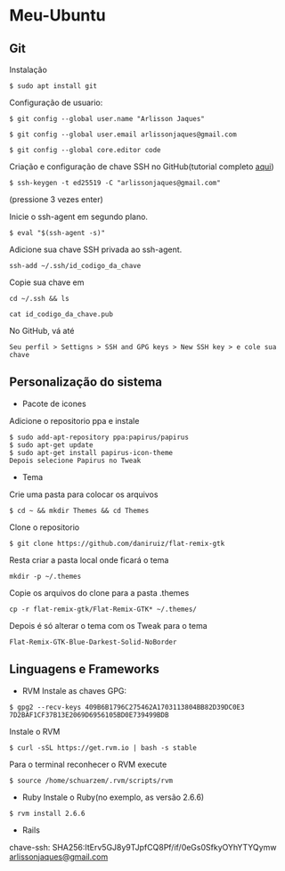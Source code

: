 # Meu-Ubuntu

## Git

Instalação
```
$ sudo apt install git
```
Configuração de usuario:
```
$ git config --global user.name "Arlisson Jaques"
```
```
$ git config --global user.email arlissonjaques@gmail.com
```
```
$ git config --global core.editor code
```
Criação e configuração de chave SSH no GitHub(tutorial completo [aqui](https://docs.github.com/pt/github/authenticating-to-github/generating-a-new-ssh-key-and-adding-it-to-the-ssh-agent))
```
$ ssh-keygen -t ed25519 -C "arlissonjaques@gmail.com"
```
(pressione 3 vezes enter)

Inicie o ssh-agent em segundo plano.
```
$ eval "$(ssh-agent -s)"
```
Adicione sua chave SSH privada ao ssh-agent.
```
ssh-add ~/.ssh/id_codigo_da_chave
```
Copie sua chave em
```
cd ~/.ssh && ls
```
```
cat id_codigo_da_chave.pub
```
No GitHub, vá até
```
Seu perfil > Settigns > SSH and GPG keys > New SSH key > e cole sua chave
```
## Personalização do sistema

* Pacote de icones

Adicione o repositorio ppa e instale
```
$ sudo add-apt-repository ppa:papirus/papirus
$ sudo apt-get update
$ sudo apt-get install papirus-icon-theme
Depois selecione Papirus no Tweak
```
* Tema

Crie uma pasta para colocar os arquivos
```
$ cd ~ && mkdir Themes && cd Themes
```
Clone o repositorio
```
$ git clone https://github.com/daniruiz/flat-remix-gtk
```
Resta criar a pasta local onde ficará o tema
```
mkdir -p ~/.themes
```
Copie os arquivos do clone para a pasta .themes
```
cp -r flat-remix-gtk/Flat-Remix-GTK* ~/.themes/
```
Depois é só alterar o tema com os Tweak para o tema
```
Flat-Remix-GTK-Blue-Darkest-Solid-NoBorder
```
## Linguagens e Frameworks

* RVM
Instale as chaves GPG:
```
$ gpg2 --recv-keys 409B6B1796C275462A1703113804BB82D39DC0E3 7D2BAF1CF37B13E2069D6956105BD0E739499BDB
```
Instale o RVM
```
$ curl -sSL https://get.rvm.io | bash -s stable
```
Para o terminal reconhecer o RVM execute
```
$ source /home/schuarzem/.rvm/scripts/rvm
```
* Ruby
Instale o Ruby(no exemplo, as versão 2.6.6)
```
$ rvm install 2.6.6
```
* Rails




chave-ssh: SHA256:ItErv5GJ8y9TJpfCQ8Pf/if/0eGs0SfkyOYhYTYQymw arlissonjaques@gmail.com
